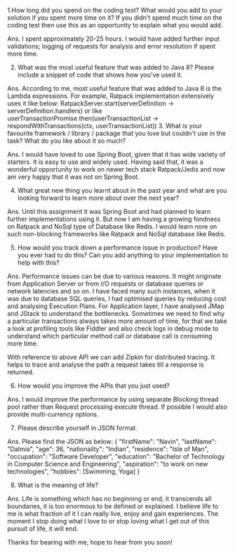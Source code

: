 1.How long did you spend on the coding test? What would you add to your solution if you spent more time on it? 
If you didn't spend much time on the coding test then use this as an opportunity to explain what you would add.

Ans. I spent approximately 20-25 hours.
I would have added further input validations; logging of requests for analysis and error resolution if spent more time.

2. What was the most useful feature that was added to Java 8? Please include a snippet of code that shows how you've used it.

Ans. According to me, most useful feature that was added to Java 8 is the Lambda expressions. For example, Ratpack implementation extensively uses it like below:
RatpackServer.start(serverDefinition -> serverDefinition.handlers)
or like 
userTransactionPromise.then(userTransactionList -> respondWithTransactions(ctx, userTransactionList))
3. What is your favourite framework / library / package that you love but couldn't use in the task? What do you like about it so much?

Ans. I would have loved to use Spring Boot, given that it has wide variety of starters. It is easy to use and widely used. 
Having said that, it was a wonderful opportunity to work on newer tech stack Ratpack/Jedis and now am very happy that it was not on Spring Boot.

4. What great new thing you learnt about in the past year and what are you looking forward to learn more about over the next year?

Ans. Until this assignment it was Spring Boot and had planned to learn further implementations using it. But now I am having a growing fondness on Ratpack and NoSql type of Database like Redis. I would learn nore on such non-blocking frameworks like Ratpack and NoSql database like Redis.

5. How would you track down a performance issue in production? Have you ever had to do this? Can you add anything to your implementation to help with this?

Ans. Performance issues can be due to various reasons. It might originate from Application Server or from I/O requests or database queries or network latencies and so on.
I have faced many such instances, when it was due to database SQL queries, I had optimised queries by reducing cost and analysing Execution Plans. 
For Application layer, I have analysed JMap and JStack to understand the bottlenecks. Sometimes we need to find why a particular transactions always takes more amount of time, for that we take a look at profiling tools like Fiddler and also check logs in debug mode to understand which particular method call or database call is consuming more time. 

With reference to above API we can add Zipkin for distributed tracing. It helps to trace and analyse the path a request takes till a response is returned.

6. How would you improve the APIs that you just used?

Ans. I would improve the performance by using separate Blocking thread pool rather than Request processing execute thread. If possible I would also provide multi-currency options.


7. Please describe yourself in JSON format.

Ans. Please find the JSON as below:
{
	"firstName": "Navin",
	"lastName": "Dalmia",
	"age": 36,
	"nationality": "Indian",
	"residence": "Isle of Man",
	"occupation": "Software Developer",
	"education": "Bachelor of Technology in Computer Science and Engineering",
	"aspiration": "to work on new technologies",
	"hobbies": [Swimming, Yoga]
}

8. What is the meaning of life?

Ans. Life is something which has no beginning or end, it transcends all boundaries, it is too enormous to be defined or explained. I believe life to me is what fraction of it I can really live, enjoy and gain experiences. The moment I stop doing what I love to or stop loving what I get out of this pursuit of life, it will end.

Thanks for bearing with me, hope to hear from you soon!
